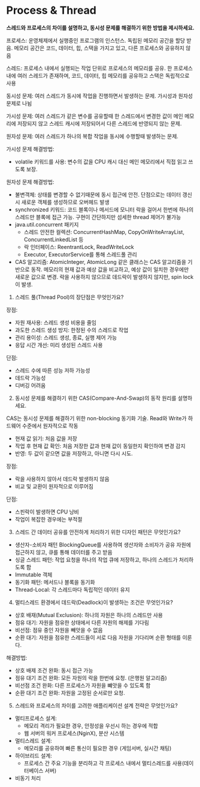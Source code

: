 # Process & Thread

**스레드와 프로세스의 차이를 설명하고, 동시성 문제를 해결하기 위한 방법을 제시하세요.**

프로세스: 운영체제에서 실행중인 프로그램의 인스턴스. 독립된 메모리 공간을 할당 받음. 메모리 공간은 코드, 데이터, 힙, 스택을 가지고 있고, 다른 프로세스와 공유하지 않음

스레드: 프로세스 내에서 실행되는 작업 단위로 프로세스의 메모리를 공유. 한 프로세스 내에 여러 스레드가 존재하며, 코드, 데이터, 힙 메모리를 공유하고 스택은 독립적으로 사용



동시성 문제: 여러 스레드가 동시에 작업을 진행하면서 발생하는 문제. 가시성과 원자성 문제로 나뉨

가시성 문제: 여러 스레드가 같은 변수를 공유할때 한 스레드에서 변경한 값이 메인 메모리에 저장되지 않고 스레드 캐시에 저장되어서 다른 스레드에 반영되지 않는 문제.

원자성 문제: 여러 스레드가 하나의 복합 작업을 동시에 수행할때 발생하는 문제.



가시성 문제 해결방법:

* volatile 키워드를 사용: 변수의 값을 CPU 캐시 대신 메인 메모리에서 직접 읽고 쓰도록 보장.

원자성 문제 해결방법:

* 불변객체: 상태를 변경할 수 없기때문에 동시 접근에 안전. 단점으로는 데이터 갱신시 새로운 객체를 생성하므로 오버헤드 발생
* synchronized 키워드: 코드 블록이나 메서드에 모니터 락을 걸어서 한번에 하나의 스레드만 블록에 접근 가능. 구현이 간단하지만 섬세한 thread 제어가 불가능
* java.util.concurrent 패키지
  * 스레드 안전한 컬렉션: ConcurrentHashMap, CopyOnWriteArrayList, ConcurrentLinkedList 등
  * 락 인터페이스: ReentrantLock, ReadWriteLock
  * Executor, ExecutorService를 통해 스레드풀 관리
* CAS 알고리즘: AtomicInteger, AtomicLong 같은 클래스는 CAS 알고리즘을 기반으로 동작. 메모리의 현재 값과 예상 값을 비교하고, 예상 값이 일치한 경우에만 새로운 값으로 변경. 락을 사용하지 않으므로 데드락이 발생하지 않지만, spin lock이 발생.



1. 스레드 풀(Thread Pool)의 장단점은 무엇인가요?

장점:

* 자원 재사용: 스레드 생성 비용을 줄임
* 과도한 스레드 생성 방지: 한정된 수의 스레드로 작업
* 관리 용이성: 스레드 생성, 종료, 실행 제어 가능
* 응답 시간 개선: 미리 생성된 스레드 사용

단점:

* 스레드 수에 따른 성능 저하 가능성
* 데드락 가능성
* 디버깅 어려움



2. 동시성 문제를 해결하기 위한 CAS(Compare-And-Swap)의 동작 원리를 설명하세요.

CAS는 동시성 문제를 해결하기 위한 non-blocking 동기화 기술. Read와 Write가 하드웨어 수준에서 원자적으로 작동

* 현재 값 읽기: 처음 값을 저장
* 작업 후 현재 값 확인: 처음 저장한 값과 현재 값이 동일한지 확인하여 변경 감지
* 반영: 두 값이 같으면 값을 저장하고, 아니면 다시 시도.

장점:

* 락을 사용하지 않아서 데드락 발생하지 않음
* 비교 및 교환이 원자적으로 이루어짐

단점:

* 스핀락이 발생하면 CPU 낭비
* 작업이 복잡한 경우에는 부적절



3. 스레드 간 데이터 공유를 안전하게 처리하기 위한 디자인 패턴은 무엇인가요?

* 생산자-소비자 패턴 BlockingQueue를 사용하여 생산자와 소비자가 공유 자원에 접근하지 않고, 큐를 통해 데이터를 주고 받음
* 싱글 스레드 패턴: 작업 요청을 하나의 작업 큐에 저장하고, 하나의 스레드가 처리하도록 함
* Immutable 객체
* 동기화 패턴: 메서드나 블록을 동기화
* Thread-Local: 각 스레드마다 독립적인 데이터 유지



4. 멀티스레드 환경에서 데드락(Deadlock)이 발생하는 조건은 무엇인가요?

* 상호 배재(Mutual Exclusion): 하나의 자원은 하나의 스레드만 사용
* 점유 대기: 자원을 점유한 상태에서 다른 자원의 해제를 기다림
* 비선점: 점유 중인 자원을 빼앗을 수 없음
* 순환 대기: 자원을 점유한 스레드들이 서로 다음 자원을 기다리며 순환 형태를 이룬다.

해결방법:

* 상호 배제 조건 완화: 동시 접근 가능
* 점유 대기 조건 완화: 모든 자원의 락을 한번에 요청. (은행원 알고리즘)
* 비선점 조건 완화: 다른 프로세스가 자원을 뺴앗을 수 있도록 함
* 순환 대기 조건 완화: 자원을 고정된 순서로만 요청.



5. 스레드와 프로세스의 차이를 고려한 애플리케이션 설계 전략은 무엇인가요?

* 멀티프로세스 설계:
  * 메모리 격리가 필요한 경우, 안정성을 우선시 하는 경우에 적합
  * 웹 서버의 워커 프로세스(NginX), 분산 시스템
* 멀티스레드 설계:
  * 메모리를 공유하여 빠른 통신이 필요한 경우 (게임서버, 실시간 채팅)
* 하이브리드 설계:
  * 프로세스 간 주요 기능을 분리하고 각 프로세스 내에서 멀티스레드를 사용(데이터베이스 서버)
* 비동기 처리
